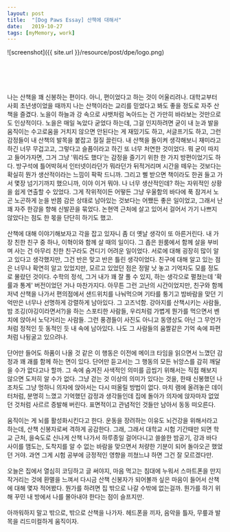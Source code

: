 ```yaml
---
layout: post
title:  "[Dog Paws Essay] 산책에 대해서"
date:   2019-10-27
tags: [myMemory, work]
---
```


![screenshot]({{ site.url }}/resource/post/dpe/logo.png)
<br><br><br><br><br><br>
  나는 산책을 꽤 신봉하는 편이다. 아니, 편이었다고 하는 것이 어울리려나. 대학교부터 사회 초년생이었을 때까지 나는 산책이라는 교리를 믿었다고 봐도 좋을 정도로 자주 산책을 즐겼다. 노을이 하늘과 강 속으로 샤뱃처럼 녹아드는 건 가만히 바라보는 것만으로도 인상적이다. 노을은 매일 녹았다 굳었다 하는데, 그걸 인지하려면 굳이 내 눈과 발을 움직이는 수고로움을 거치지 않으면 안된다는 게 재밌기도 하고, 서글프기도 하고, 그런 감정들이 내 산책의 발목을 붙잡고 질질 끌린다. 내 산책을 돌이켜 생각해보니 재미라고 하긴 너무 무겁고고, 그렇다고 슬픔이라고 하긴 또 너무 처연한 것이었다. 뭐 굳이 따지고 들어가자면, 그거 그냥 '뭐라도 했다'는 감정을 즐기기 위한 한 가지 방편이었기도 하다. 방구석에 틀어박혀서 인터넷이라던가 뭐라던가 뒤적거리며 시간을 떼우는 것보다는 확실히 뭔가 생산적이라는 느낌이 팍팍 드니까. 그리고 삘 받으면 책이라도 한권 들고 가서 몇장 넘기기까지 했으니까, 이야 이거 뭐야. 나 너무 생산적인데? 하는 자위적인 상황을 쉽게 연출할 수 있었다. 그게 작위적이든 어떻든 그냥 우울함의 바다에 푹 잠겨서 노곤 노곤하게 눈을 반쯤 감은 상태로 남아있는 것보다는 어쨌든 좋은 일이었고, 그래서 난 꽤 자주 한강을 향해 신발끈을 묶었다. 논현역 근처에 살고 있어서 걸어서 가기 나쁘지 않았다는 점도 한 몫을 단단히 하기도 했고.
<br><br>
  산책에 대해 이야기해보자고 각을 잡고 있자니 좀 더 옛날 생각이 또 아른거린다. 내 가장 친한 친구 중 하나, 이혁이와 함께 살 때의 일이다. 그 좁은 원룸에서 함께 살을 부비며 사는 건 아무리 친한 친구라도 견디기 어려운 일이었다. 서로에 대해 굉장히 많이 알고 있다고 생각했지만, 그건 반은 맞고 반은 틀린 생각이었다. 친구에 대해 알고 있는 점은 너무나 확연히 알고 있었지만, 모르고 있었던 점은 정말 낫 놓고 기억자도 모를 정도로 몰랐던 것이다. 수학의 정석, 그거 내가 꽤 잘 풀 수 있지, 하는 생각으로 펼쳤는데 '확률과 통계' 버전이었던 거나 마찬가지다. 아무튼 그런 고난의 시간이었지만, 친구와 함께 저녁 산책을 나가서 편의점에서 샌드위치를 나눠먹으며 기타를 퉁기고 밤바람을 맞던 기억만은 너무나 선명하게 강렬하게 남아있다. 그 고즈넉함. 강아지를 산책시키는 사람들, 밤 조깅(야깅이라면서?)을 하는 스포티한 사람들, 우리처럼 가볍게 뭔가를 먹으면서 벤치에 앉아서 노닥거리는 사람들. 그런 풍경들이 사진도 아니고 동영상도 아닌 그 무언가처럼 정적인 듯 동적인 듯 내 속에 남아있다. 나도 그 사람들의 움짤같은 기억 속에 파편처럼 나뒹굴고 있으려나.
  <br><br>
  단어만 들어도 하품이 나올 것 같은 이 행동은 이전에 메이크 타임을 읽으면서 느꼈던 감정과 꽤 괘를 함께 하는 면이 있다. 단어만 듣고서는 그 행동의 모든 뉘앙스를 감히 깨달을 수가 없다고나 할까. 그 속에 숨겨진 사색적인 의미를 곱씹기 위해서는 직접 해보지 않으면 도저히 알 수가 없다. 그냥 걷는 것 이상의 의미가 있다는 것을, 한때 신봉했던 나조차도 그냥 멍하니 의자에 앉아서는 다시 떠올릴 방법이 없다. 마치 램에 올려놓은 데이터처럼, 분명히 느꼈고 기억했던 감정과 생각들인데 집에 돌아가 의자에 앉자마자 없었던 것처럼 사르르 증발해 버린다. 표면적이고 관념적인 것들만 남아서 동동 떠오른다.
  <br><br>
  움직이는 게 뇌를 활성화시킨다고 한다. 운동을 장려하는 이유도 뇌건강을 위해서라고 하는데, 산책 신봉자로써 격하게 공감한다. 그래, 그래서 대학교 시험 기간때만 되면 학교 근처, 을숙도로 신나게 산책 나가서 하루종일 걸어다니고 쓸쓸한 밤공기, 강과 바다 사이를 맴도는, 도착지를 알 수 없는 바람을 맞으면서 처량한 기분이 되어 돌아오곤 했었던 거야. 과연 그게 시험 공부에 긍정적인 영향을 끼쳤느냐 하면 그건 잘 모르겠다만.
  <br><br>
  오늘은 집에서 열심히 코딩하고 글 써야지, 마음 먹고는 침대에 누워서 스마트폰을 만지작거리는 것에 환멸을 느껴서 다시금 산책 신봉자가 되어볼까 싶은 마음이 들어서 산책에 대해 몇자 적어봤다. 뭔가를 하려면 집 밖으로 나갈 수밖에 없는걸까. 뭔가를 하기 위해 꾸민 내 방에서 나를 몰아내야 한다는 점이 슬프지만.
  <br><br>
  아까워하지 말고 밖으로, 밖으로 산책을 나가자. 헤드폰을 끼자, 음악을 틀자, 무릎과 발목을 리드미컬하게 움직이자.
